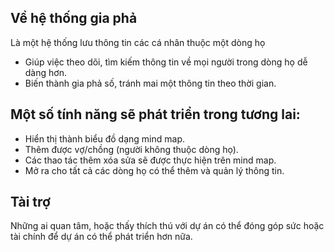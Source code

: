 ## Về hệ thống gia phả

Là một hệ thống lưu thông tin các cá nhân thuộc một dòng họ

- Giúp việc theo dõi, tìm kiếm thông tin về mọi người trong dòng họ dễ dàng hơn.
- Biến thành gia phả số, tránh mai một thông tin theo thời gian.

## Một số tính năng sẽ phát triển trong tương lai:

- Hiển thị thành biểu đồ dạng mind map.
- Thêm được vợ/chồng (người không thuộc dòng họ).
- Các thao tác thêm xóa sửa sẽ được thực hiện trên mind map.
- Mở ra cho tất cả các dòng họ có thể thêm và quản lý thông tin.

## Tài trợ

Những ai quan tâm, hoặc thấy thích thú với dự án có thể đóng góp sức hoặc tài chính để dự án có thể phát triển hơn nữa.
